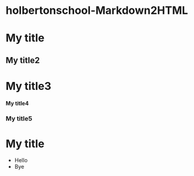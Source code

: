 # holbertonschool-Markdown2HTML
# My title
## My title2
# My title3
#### My title4
### My title5
# My title
- Hello
- Bye
